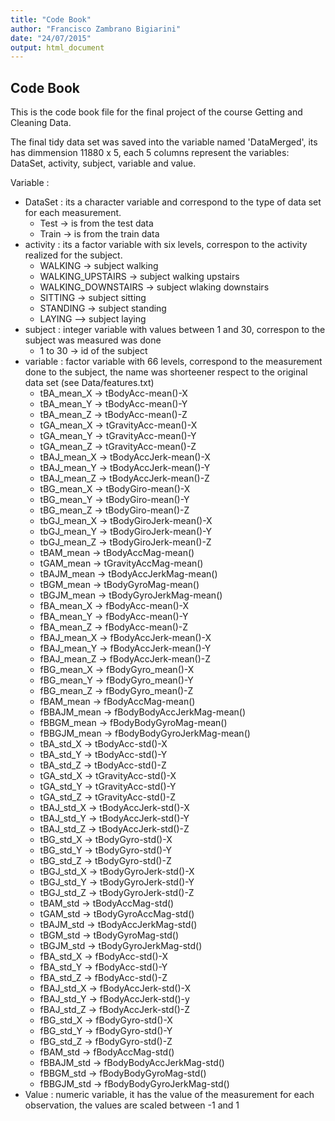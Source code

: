 ```yaml
---
title: "Code Book"
author: "Francisco Zambrano Bigiarini"
date: "24/07/2015"
output: html_document
---
```


## Code Book 

This is the code book file for the final project of the course Getting and Cleaning Data.

The final tidy data set was saved into the variable named 'DataMerged', its has dimmension 11880 x 5, each 5 columns represent the variables: DataSet, activity, subject, variable and value.

Variable :
 - DataSet : its a character variable and correspond to the type of data set for each measurement.
    -  Test -> is from the test data
    -  Train -> is from the train data
 - activity : its a factor variable with six levels, correspon to the activity realized for the subject.
    -  WALKING -> subject walking
    -  WALKING_UPSTAIRS -> subject walking upstairs
    -  WALKING_DOWNSTAIRS -> subject wlaking downstairs
    -  SITTING -> subject sitting
    -  STANDING -> subject standing
    -  LAYING -->  subject laying
 - subject : integer variable with values between 1 and 30, correspon to the subject was measured was done
    -  1 to 30 -> id of the subject
 - variable : factor variable with 66 levels, correspond to the measurement done to the subject, the name was shorteener respect to the original data set (see Data/features.txt)
    -  tBA_mean_X -> tBodyAcc-mean()-X
    -  tBA_mean_Y -> tBodyAcc-mean()-Y
    -  tBA_mean_Z -> tBodyAcc-mean()-Z
    -  tGA_mean_X -> tGravityAcc-mean()-X
    -  tGA_mean_Y -> tGravityAcc-mean()-Y
    -  tGA_mean_Z -> tGravityAcc-mean()-Z
    -  tBAJ_mean_X -> tBodyAccJerk-mean()-X
    -  tBAJ_mean_Y -> tBodyAccJerk-mean()-Y
    -  tBAJ_mean_Z -> tBodyAccJerk-mean()-Z
    -  tBG_mean_X -> tBodyGiro-mean()-X
    -  tBG_mean_Y -> tBodyGiro-mean()-Y
    -  tBG_mean_Z -> tBodyGiro-mean()-Z
    -  tbGJ_mean_X -> tBodyGiroJerk-mean()-X
    -  tbGJ_mean_Y -> tBodyGiroJerk-mean()-Y
    -  tbGJ_mean_Z -> tBodyGiroJerk-mean()-Z
    -  tBAM_mean -> tBodyAccMag-mean()
    -  tGAM_mean -> tGravityAccMag-mean()
    -  tBAJM_mean -> tBodyAccJerkMag-mean()
    -  tBGM_mean -> tBodyGyroMag-mean()
    -  tBGJM_mean -> tBodyGyroJerkMag-mean()
    -  fBA_mean_X -> fBodyAcc-mean()-X
    -  fBA_mean_Y -> fBodyAcc-mean()-Y
    -  fBA_mean_Z -> fBodyAcc-mean()-Z
    -  fBAJ_mean_X -> fBodyAccJerk-mean()-X
    -  fBAJ_mean_Y -> fBodyAccJerk-mean()-Y
    -  fBAJ_mean_Z -> fBodyAccJerk-mean()-Z
    -  fBG_mean_X -> fBodyGyro_mean()-X
    -  fBG_mean_Y -> fBodyGyro_mean()-Y
    -  fBG_mean_Z -> fBodyGyro_mean()-Z
    -  fBAM_mean -> fBodyAccMag-mean()
    -  fBBAJM_mean -> fBodyBodyAccJerkMag-mean()
    -  fBBGM_mean -> fBodyBodyGyroMag-mean()
    -  fBBGJM_mean -> fBodyBodyGyroJerkMag-mean()
    -  tBA_std_X -> tBodyAcc-std()-X
    -  tBA_std_Y -> tBodyAcc-std()-Y
    -  tBA_std_Z -> tBodyAcc-std()-Z
    -  tGA_std_X -> tGravityAcc-std()-X
    -  tGA_std_Y -> tGravityAcc-std()-Y
    -  tGA_std_Z -> tGravityAcc-std()-Z
    -  tBAJ_std_X -> tBodyAccJerk-std()-X
    -  tBAJ_std_Y -> tBodyAccJerk-std()-Y
    -  tBAJ_std_Z -> tBodyAccJerk-std()-Z
    -  tBG_std_X -> tBodyGyro-std()-X
    -  tBG_std_Y -> tBodyGyro-std()-Y
    -  tBG_std_Z -> tBodyGyro-std()-Z
    -  tBGJ_std_X -> tBodyGyroJerk-std()-X
    -  tBGJ_std_Y -> tBodyGyroJerk-std()-Y
    -  tBGJ_std_Z -> tBodyGyroJerk-std()-Z
    -  tBAM_std -> tBodyAccMag-std()
    -  tGAM_std -> tBodyGyroAccMag-std()
    -  tBAJM_std -> tBodyAccJerkMag-std()
    -  tBGM_std -> tBodyGyroMag-std() 
    -  tBGJM_std -> tBodyGyroJerkMag-std()
    -  fBA_std_X -> fBodyAcc-std()-X
    -  fBA_std_Y -> fBodyAcc-std()-Y
    -  fBA_std_Z -> fBodyAcc-std()-Z
    -  fBAJ_std_X -> fBodyAccJerk-std()-X
    -  fBAJ_std_Y -> fBodyAccJerk-std()-y
    -  fBAJ_std_Z -> fBodyAccJerk-std()-Z
    -  fBG_std_X -> fBodyGyro-std()-X
    -  fBG_std_Y -> fBodyGyro-std()-Y
    -  fBG_std_Z -> fBodyGyro-std()-Z
    -  fBAM_std -> fBodyAccMag-std()
    -  fBBAJM_std -> fBodyBodyAccJerkMag-std()
    -  fBBGM_std -> fBodyBodyGyroMag-std()
    -  fBBGJM_std -> fBodyBodyGyroJerkMag-std()
 - Value : numeric variable, it has the value of the measurement for each observation, the values are scaled between -1 and 1
  